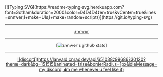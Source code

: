 <span align="center">
 [![Typing SVG](https://readme-typing-svg.herokuapp.com?font=Gotham&duration=2000&color=D4D4D4&center=true&vCenter=true&lines=snnwer;I+make+UIs;I+make+random+scripts)](https://git.io/typing-svg)

  -------

 [snnwer](https://github-readme-stats.vercel.app/api/top-langs/?username=snnwer&layout=compact&theme=dark&hide_border=true)

  ---

  [![snnwer's github stats]("https://github-readme-stats.vercel.app/api?username=snnwer&show_icons=true&include_all_commits=true&theme=dark&hide_border=true")]

  ---

  [![discord](https://lanyard.cnrad.dev/api/651038299686830120?theme=dark&bg=151515&animated=false&borderRadius=1px&idleMessage=my discord, dm me whenever u feel like it)](https://discord.com/users/651038299686830120)
</span>

